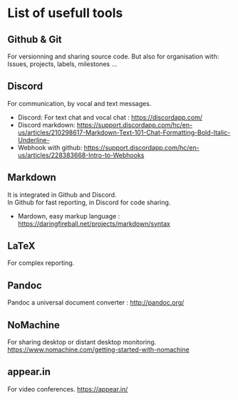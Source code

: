 # List of usefull tools

## Github & Git

For versionning and sharing source code.
But also for organisation with: Issues, projects, labels, milestones ...
## Discord

For communication, by vocal and text messages.
 - Discord: For text chat and vocal chat : https://discordapp.com/
 - Discord markdown: https://support.discordapp.com/hc/en-us/articles/210298617-Markdown-Text-101-Chat-Formatting-Bold-Italic-Underline-
 - Webhook with github: https://support.discordapp.com/hc/en-us/articles/228383668-Intro-to-Webhooks

## Markdown

It is integrated in Github and Discord.  
In Github for fast reporting, in Discord for code sharing.
- Mardown, easy markup language : https://daringfireball.net/projects/markdown/syntax

## LaTeX

For complex reporting.

## Pandoc
Pandoc a universal document converter : http://pandoc.org/

## NoMachine

For sharing desktop or distant desktop monitoring. https://www.nomachine.com/getting-started-with-nomachine

## appear.in

For video conferences. https://appear.in/
